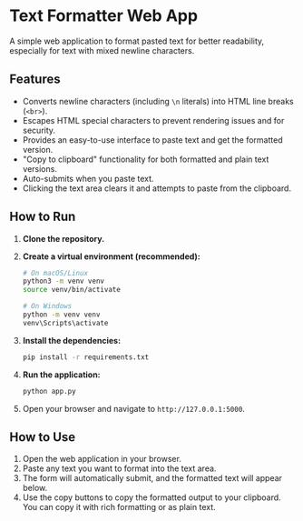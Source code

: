 # Text Formatter Web App

A simple web application to format pasted text for better readability, especially for text with mixed newline characters.

## Features

*   Converts newline characters (including `\n` literals) into HTML line breaks (`<br>`).
*   Escapes HTML special characters to prevent rendering issues and for security.
*   Provides an easy-to-use interface to paste text and get the formatted version.
*   "Copy to clipboard" functionality for both formatted and plain text versions.
*   Auto-submits when you paste text.
*   Clicking the text area clears it and attempts to paste from the clipboard.

## How to Run

1.  **Clone the repository.**

2.  **Create a virtual environment (recommended):**
    ```bash
    # On macOS/Linux
    python3 -m venv venv
    source venv/bin/activate

    # On Windows
    python -m venv venv
    venv\Scripts\activate
    ```

3.  **Install the dependencies:**
    ```bash
    pip install -r requirements.txt
    ```

4.  **Run the application:**
    ```bash
    python app.py
    ```

5.  Open your browser and navigate to `http://127.0.0.1:5000`.

## How to Use

1.  Open the web application in your browser.
2.  Paste any text you want to format into the text area.
3.  The form will automatically submit, and the formatted text will appear below.
4.  Use the copy buttons to copy the formatted output to your clipboard. You can copy it with rich formatting or as plain text. 